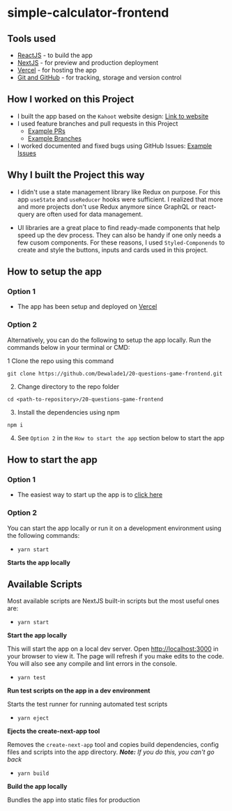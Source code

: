 # simple-calculator-frontend

## Tools used

- [ReactJS](https://reactjs.org) - to build the app
- [NextJS](https://nextjs.org) - for preview and production deployment
- [Vercel](https://vercel.com) - for hosting the app
- [Git and GitHub](https://git-scm.com) - for tracking, storage and version control

## How I worked on this Project

* I built the app based on the `Kahoot` website design: [Link to website](https://kahoot.it/)
* I used feature branches and pull requests in this Project
    * [Example PRs](https://github.com/Dewalade1/20-questions-game-frontend/pulls?q=is%3Apr+is%3Aclosed)
    * [Example Branches](https://github.com/Dewalade1/20-questions-game-frontend/branches)
* I worked documented and fixed bugs using GitHub Issues: [Example Issues](https://github.com/Dewalade1/20-questions-game-frontend/issues)

## Why I built the Project this way

* I didn't use a state management library like Redux on purpose. For this app `useState` and `useReducer` hooks were sufficient. I realized that more and more projects don't use Redux anymore since GraphQL or react-query are often used for data management.

* UI libraries are a great place to find ready-made components that help speed up the dev process. They can also be handy if one only needs a few cusom components. For these reasons, I used `Styled-Componends` to create and style the buttons, inputs and cards used in this project.

## How to setup the app

### Option 1

- The app has been setup and deployed on [Vercel](https://vercel.com)

### Option 2

Alternatively, you can do the following to setup the app locally. Run the commands below in your terminal or CMD:

1 Clone the repo using this command

```
git clone https://github.com/Dewalade1/20-questions-game-frontend.git
```

2. Change directory to the repo folder

```
cd <path-to-repository>/20-questions-game-frontend
```

3. Install the dependencies using npm

```
npm i
```

4. See `Option 2` in the `How to start the app` section below to start the app

## How to start the app

### Option 1

- The easiest way to start up the app is to [click here](http://20-questions-game-frontend.vercel.app/)

### Option 2

You can start the app locally or run it on a development environment using the following commands:

- `yarn start`

**Starts the app locally**

## Available Scripts

Most available scripts are NextJS built-in scripts but the most useful ones are:

- `yarn start`

**Start the app locally**

This will start the app on a local dev server.
Open [http://localhost:3000](http://localhost:3000) in your browser to view it.
The page will refresh if you make edits to the code.
You will also see any compile and lint errors in the console.

- `yarn test`

**Run test scripts on the app in a dev environment**

Starts the test runner for running automated test scripts

- `yarn eject`

**Ejects the create-next-app tool**

Removes the `create-next-app` tool and copies build dependencies, config files and scripts into the app directory.
***Note:*** *If you do this, you can't go back*

- `yarn build`

**Build the app locally**

Bundles the app into static files for production
